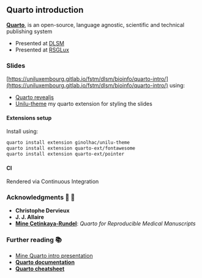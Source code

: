 
## Quarto introduction

[**Quarto**](https://quarto.org), is an open-source, language agnostic, scientific and technical publishing system

- Presented at [DLSM](https://www.uni.lu/fstm-en/research-departments/department-of-life-sciences-and-medicine/)
- Presented at [RSGLux](https://www.uni.lu/life-en/social-life/student-associations-clubs/rsg/)



### Slides

[https://uniluxembourg.gitlab.io/fstm/dlsm/bioinfo/quarto-intro/](https://uniluxembourg.gitlab.io/fstm/dlsm/bioinfo/quarto-intro/) using:

- [Quarto revealjs](https://quarto.org/docs/presentations/revealjs/)
- [Unilu-theme](https://github.com/ginolhac/unilu-theme) my quarto extension for styling the slides

#### Extensions setup

Install using:

``` bash
quarto install extension ginolhac/unilu-theme
quarto install extension quarto-ext/fontawesome
quarto install extension quarto-ext/pointer
```

#### CI

Rendered via Continuous Integration

### Acknowledgments  🙏 👏

- **Christophe Dervieux** 
- **J. J. Allaire** 
- [**Mine Çetinkaya-Rundel**](https://quarto.org/docs/blog/posts/2024-04-01-manuscripts-rmedicine/): _Quarto for Reproducible Medical Manuscripts_


### Further reading 📚

- [Mine Quarto intro presentation](https://mine.quarto.pub/hello-quarto/#/quarto-next-generation-r-markdown)
- [**Quarto documentation**](https://quarto.org/docs/guide/)
- [**Quarto cheatsheet**](https://rstudio.github.io/cheatsheets/quarto.pdf)
